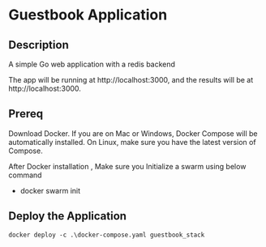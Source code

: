 # Guestbook Application
## Description

A simple Go web application with a redis backend

The app will be running at http://localhost:3000, and the results will be at http://localhost:3000.


## Prereq
Download Docker. If you are on Mac or Windows, Docker Compose will be automatically installed. On Linux, make sure you have the latest version of Compose.

After Docker installation , Make sure you Initialize a swarm using below command

* docker swarm init

## Deploy the Application

    docker deploy -c .\docker-compose.yaml guestbook_stack